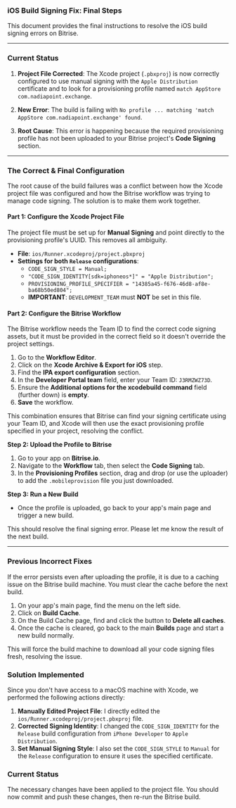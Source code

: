 ### iOS Build Signing Fix: Final Steps

This document provides the final instructions to resolve the iOS build signing errors on Bitrise.

---

### Current Status

1.  **Project File Corrected**: The Xcode project (`.pbxproj`) is now correctly configured to use manual signing with the `Apple Distribution` certificate and to look for a provisioning profile named `match AppStore com.nadiapoint.exchange`.

2.  **New Error**: The build is failing with `No profile ... matching 'match AppStore com.nadiapoint.exchange' found`.

3.  **Root Cause**: This error is happening because the required provisioning profile has not been uploaded to your Bitrise project's **Code Signing** section.

---

### **The Correct & Final Configuration**

The root cause of the build failures was a conflict between how the Xcode project file was configured and how the Bitrise workflow was trying to manage code signing. The solution is to make them work together.

#### Part 1: Configure the Xcode Project File

The project file must be set up for **Manual Signing** and point directly to the provisioning profile's UUID. This removes all ambiguity.

-   **File**: `ios/Runner.xcodeproj/project.pbxproj`
-   **Settings for both `Release` configurations**:
    -   `CODE_SIGN_STYLE = Manual;`
    -   `"CODE_SIGN_IDENTITY[sdk=iphoneos*]" = "Apple Distribution";`
    -   `PROVISIONING_PROFILE_SPECIFIER = "14385a45-f676-46d8-af8e-ba68b50ed804";`
    -   **IMPORTANT**: `DEVELOPMENT_TEAM` must **NOT** be set in this file.

#### Part 2: Configure the Bitrise Workflow

The Bitrise workflow needs the Team ID to find the correct code signing assets, but it must be provided in the correct field so it doesn't override the project settings.

1.  Go to the **Workflow Editor**.
2.  Click on the **Xcode Archive & Export for iOS** step.
3.  Find the **IPA export configuration** section.
4.  In the **Developer Portal team** field, enter your Team ID: `J3RMZWZ73D`.
5.  Ensure the **Additional options for the xcodebuild command** field (further down) is **empty**.
6.  **Save** the workflow.

This combination ensures that Bitrise can find your signing certificate using your Team ID, and Xcode will then use the exact provisioning profile specified in your project, resolving the conflict.

**Step 2: Upload the Profile to Bitrise**

1.  Go to your app on **Bitrise.io**.
2.  Navigate to the **Workflow** tab, then select the **Code Signing** tab.
3.  In the **Provisioning Profiles** section, drag and drop (or use the uploader) to add the `.mobileprovision` file you just downloaded.

**Step 3: Run a New Build**

- Once the profile is uploaded, go back to your app's main page and trigger a new build.

This should resolve the final signing error. Please let me know the result of the next build.

---

### Previous Incorrect Fixes

If the error persists even after uploading the profile, it is due to a caching issue on the Bitrise build machine. You must clear the cache before the next build.

1.  On your app's main page, find the menu on the left side.
2.  Click on **Build Cache**.
3.  On the Build Cache page, find and click the button to **Delete all caches**.
4.  Once the cache is cleared, go back to the main **Builds** page and start a new build normally.

This will force the build machine to download all your code signing files fresh, resolving the issue.

### Solution Implemented

Since you don't have access to a macOS machine with Xcode, we performed the following actions directly:

1.  **Manually Edited Project File**: I directly edited the `ios/Runner.xcodeproj/project.pbxproj` file.
2.  **Corrected Signing Identity**: I changed the `CODE_SIGN_IDENTITY` for the `Release` build configuration from `iPhone Developer` to `Apple Distribution`.
3.  **Set Manual Signing Style**: I also set the `CODE_SIGN_STYLE` to `Manual` for the `Release` configuration to ensure it uses the specified certificate.

### Current Status

The necessary changes have been applied to the project file. You should now commit and push these changes, then re-run the Bitrise build.
